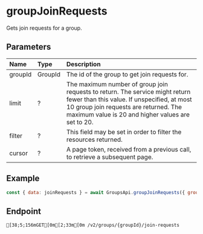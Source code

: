 
# groupJoinRequests
Gets join requests for a group.


## Parameters
| Name    | Type    | Description                                                                                                                                                                                                                |
| :------ | :------ | :------------------------------------------------------------------------------------------------------------------------------------------------------------------------------------------------------------------------- |
| groupId | GroupId | The id of the group to get join requests for.                                                                                                                                                                              |
| limit   | ?       | The maximum number of group join requests to return. The service might return fewer than this value. If unspecified, at most 10 group join requests are returned. The maximum value is 20 and higher values are set to 20. |
| filter  | ?       | This field may be set in order to filter the resources returned.                                                                                                                                                           |
| cursor  | ?       | A page token, received from a previous call, to retrieve a subsequent page.                                                                                                                                                |



## Example
```js copy showLineNumbers
const { data: joinRequests } = await GroupsApi.groupJoinRequests({ groupId: 5850082 }); 
```

## Endpoint
```ansi
[38;5;156mGET[0m[2;33m[0m /v2/groups/{groupId}/join-requests
```
  